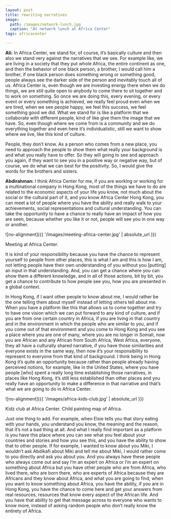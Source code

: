 ```yaml
---
layout: post
title: rewriting narratives
image:
  path: /images/network-lunch.jpg
  caption: "At network lunch at Africa Center"
tags: africacenter

---
```


**Ali:** In Africa Center, we stand for, of course, it’s basically culture and then also we stand very against the narratives that we see. For example like, we are living in a society that they put whole Africa, the entire continent as one, and then the behavior of one black person, a brother, I would call him a brother, if one black person does something wrong or something good, people always see the darker side of the person and inevitably touch all of us. Africa Center is, even though we are investing energy there when we do things, we are still quite open to anybody to come there to sit together and to work on something. So once we are doing this, every evening, or every event or every something is achieved, we really feel proud even when we are tired, when we see people happy, we feel this success, we feel something good we did. What we stand for is like a platform that we collaborate with different people, kind of like give them the image that we have. So, even though where we come from is a community and we do everything together and even here it’s individualistic, still we want to show where we live, like this kind of culture. 

People, they don’t know. As a person who comes from a new place, you need to approach the people to show them what really your background is and what you really have to offer. So they will going to see and approach you again, if they want to see you in a positive way or negative way, but of course, we do what we can best for the positivity. So, I would give the words for the brothers and sisters.

**Abdirahman:** I think Africa Center for me, if you are working or working for a multinational company in Hong Kong, most of the things we have to do are related to the economic aspects of your life you know, not much about the social or the cultural part of it, and you know Africa Center Hong Kong, you can meet a lot of people where you have the ability and really walk to your achievements, social representations and cultural understanding. You can take the opportunity to have a chance to really have an impact of how you are seen, because whether you like it or not, people will see you in one way or another. 

![no-alignment]({{ '/images/meeting-africa-center.jpg' | absolute_url }})
  <figcaption> Meeting at Africa Center. </figcaption>

It is kind of your responsibility because you have the chance to represent yourself to people from other places, this is what I am and this is how I am, not letting people have their own understanding of you without you [putting] an input in that understanding. And, you can get a chance where you can show them a different knowledge, and in all of those actions, bit by bit, you get a chance to contribute to how people see you, how you are presented in a global context.

In Hong Kong, if I want other people to know about me, I would rather be the one telling them about myself instead of letting others tell about me. When you have a platform like this that allows us to come together and try to have one vision which we can put forward to any kind of culture, and if you are from one certain country in Africa, if you are living in that country and in the environment in which the people who are similar to you, and if you come out of that environment and you come to Hong Kong and you see a place where you are one of many, where you are no longer in Somali, now you are African and any African from South Africa, West Africa, everyone, they all have a culturally shared narrative, if you have those similarities and everyone exists in the same way, then now it’s your responsibility to represent to everyone from that kind of background. I think being in Hong Kong it’s quite an opportunity because rather than people already having perceived notions, for example, like in the United States, where you have people [who] spent a really long time establishing those narratives, in places like Hong Kong, it’s still less established than other places and you really have an opportunity to make a difference in that narrative and that’s what we are going to do in Africa Center. 

![no-alignment]({{ '/images/africa-kids-club.jpg' | absolute_url }})
  <figcaption>Kidz club at Africa Center. Child painting map of Africa. </figcaption>

Just one thing to add. For example, when Elsie tells you that story eating with your hands, you understand you know, the meaning and the reason, that it’s not a bad thing at all. And what I really find important as a platform is you have this place where you can see what you feel about your countries and stories and how you see this, and you have the ability to show that to other people. If for example, I wanted to know about you Miki, I wouldn’t ask Abdikafi about Miki and tell me about Miki, I would rather come to you directly and ask you about you. And you always have these people who always come out and say I’m an expert on Africa or I’m an expert on something about Africa but you have other people who are from Africa, who lived there, who are born there, who are experts of Africa because they are Africans and they know about Africa, and what you are going to find, when you want to know something about Africa, you have the ability, if you are in Hong Kong, you have the chance to come here and get your answers from real resources, resources that know every aspect of the African life. And you have that ability to get that message across to everyone who wants to know more, instead of asking random people who don’t really know the entirety of Africa. 

